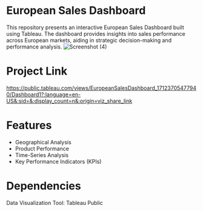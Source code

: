# European Sales Dashboard
This repository presents an interactive European Sales Dashboard built using Tableau. The dashboard provides insights into sales performance across European markets, aiding in strategic decision-making and performance analysis.
![Screenshot (4)](https://github.com/kaushik056/European-Sales-Dashboard/assets/166418731/28b755fb-f78a-41f5-b79e-9b297a60c029)

# Project Link 
https://public.tableau.com/views/EuropeanSalesDashboard_17123705477940/Dashboard1?:language=en-US&:sid=&:display_count=n&:origin=viz_share_link

# Features
- Geographical Analysis
- Product Performance
- Time-Series Analysis
- Key Performance Indicators (KPIs)

# Dependencies
Data Visualization Tool: Tableau Public
